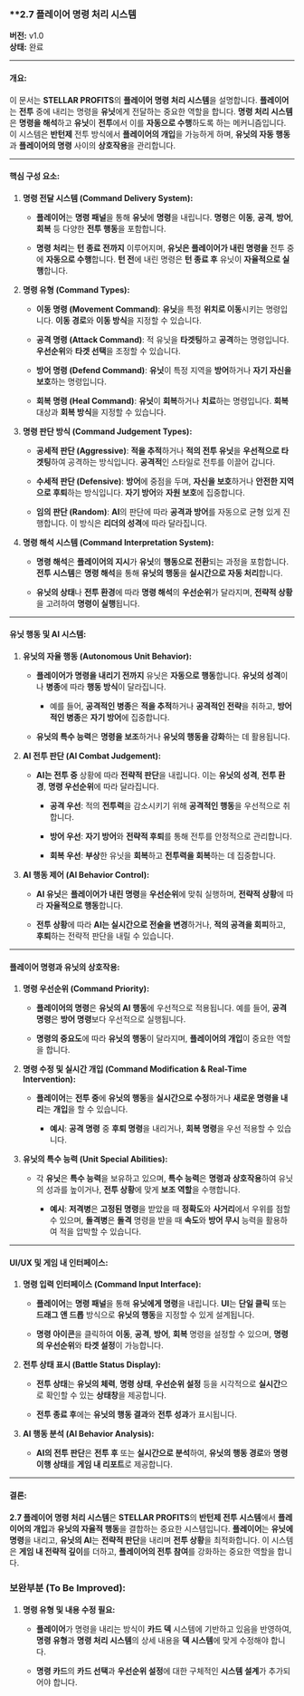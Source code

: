 ### **2.7 플레이어 명령 처리 시스템

**버전:** v1.0  
**상태:** 완료

---

#### **개요:**

이 문서는 **STELLAR PROFITS**의 **플레이어 명령 처리 시스템**을 설명합니다. **플레이어**는 **전투** 중에 내리는 명령을 **유닛**에게 전달하는 중요한 역할을 합니다. **명령 처리 시스템**은 **명령을 해석**하고 **유닛**이 **전투**에서 이를 **자동으로 수행**하도록 하는 메커니즘입니다. 이 시스템은 **반턴제** 전투 방식에서 **플레이어의 개입**을 가능하게 하며, **유닛의 자동 행동**과 **플레이어의 명령** 사이의 **상호작용**을 관리합니다.

---

#### **핵심 구성 요소:**

1. **명령 전달 시스템 (Command Delivery System):**
    
    - **플레이어**는 **명령 패널**을 통해 **유닛**에 **명령**을 내립니다. **명령**은 **이동**, **공격**, **방어**, **회복** 등 다양한 **전투 행동**을 포함합니다.
        
    - **명령 처리**는 **턴 종료 전까지** 이루어지며, **유닛은 플레이어가 내린 명령을** 전투 중에 **자동으로 수행**합니다. **턴 전**에 내린 명령은 **턴 종료 후** 유닛이 **자율적으로 실행**합니다.
        
2. **명령 유형 (Command Types):**
    
    - **이동 명령 (Movement Command)**: **유닛**을 특정 **위치로 이동**시키는 명령입니다. **이동 경로**와 **이동 방식**을 지정할 수 있습니다.
        
    - **공격 명령 (Attack Command)**: 적 유닛을 **타겟팅**하고 **공격**하는 명령입니다. **우선순위**와 **타겟 선택**을 조정할 수 있습니다.
        
    - **방어 명령 (Defend Command)**: **유닛**이 특정 지역을 **방어**하거나 **자기 자신을 보호**하는 명령입니다.
        
    - **회복 명령 (Heal Command)**: **유닛**이 **회복**하거나 **치료**하는 명령입니다. **회복** 대상과 **회복 방식**을 지정할 수 있습니다.
        
3. **명령 판단 방식 (Command Judgement Types):**
    
    - **공세적 판단 (Aggressive)**: **적을 추적**하거나 **적의 전투 유닛**을 **우선적으로 타겟팅**하여 공격하는 방식입니다. **공격적**인 스타일로 전투를 이끌어 갑니다.
        
    - **수세적 판단 (Defensive)**: **방어**에 중점을 두며, **자신을 보호**하거나 **안전한 지역으로 후퇴**하는 방식입니다. **자기 방어**와 **자원 보호**에 집중합니다.
        
    - **임의 판단 (Random)**: **AI**의 판단에 따라 **공격과 방어**를 자동으로 균형 있게 진행합니다. 이 방식은 **리더의 성격**에 따라 달라집니다.
        
4. **명령 해석 시스템 (Command Interpretation System):**
    
    - **명령 해석**은 **플레이어의 지시**가 **유닛**의 **행동으로 전환**되는 과정을 포함합니다. **전투 시스템**은 **명령 해석**을 통해 **유닛의 행동**을 **실시간으로 자동 처리**합니다.
        
    - **유닛의 상태**나 **전투 환경**에 따라 **명령 해석**의 **우선순위**가 달라지며, **전략적 상황**을 고려하여 **명령이 실행**됩니다.
        

---

#### **유닛 행동 및 AI 시스템:**

1. **유닛의 자율 행동 (Autonomous Unit Behavior):**
    
    - **플레이어가 명령을 내리기 전까지** 유닛은 **자동으로 행동**합니다. **유닛의 성격**이나 **병종**에 따라 **행동 방식**이 달라집니다.
        
        - 예를 들어, **공격적인 병종**은 **적을 추적**하거나 **공격적인 전략**을 취하고, **방어적인 병종**은 **자기 방어**에 집중합니다.
            
    - **유닛의 특수 능력**은 **명령을 보조**하거나 **유닛의 행동을 강화**하는 데 활용됩니다.
        
2. **AI 전투 판단 (AI Combat Judgement):**
    
    - **AI는 전투 중** 상황에 따라 **전략적 판단**을 내립니다. 이는 **유닛의 성격**, **전투 환경**, **명령 우선순위**에 따라 달라집니다.
        
        - **공격 우선**: 적의 **전투력**을 감소시키기 위해 **공격적인 행동**을 우선적으로 취합니다.
            
        - **방어 우선**: **자기 방어**와 **전략적 후퇴**를 통해 전투를 안정적으로 관리합니다.
            
        - **회복 우선**: **부상**한 유닛을 **회복**하고 **전투력을 회복**하는 데 집중합니다.
            
3. **AI 행동 제어 (AI Behavior Control):**
    
    - **AI 유닛**은 **플레이어가 내린 명령**을 **우선순위**에 맞춰 실행하며, **전략적 상황**에 따라 **자율적으로 행동**합니다.
        
    - **전투 상황**에 따라 **AI는 실시간으로 전술을 변경**하거나, **적의 공격을 회피**하고, **후퇴**하는 전략적 판단을 내릴 수 있습니다.
        

---

#### **플레이어 명령과 유닛의 상호작용:**

1. **명령 우선순위 (Command Priority):**
    
    - **플레이어의 명령**은 **유닛의 AI 행동**에 우선적으로 적용됩니다. 예를 들어, **공격 명령**은 **방어 명령**보다 우선적으로 실행됩니다.
        
    - **명령의 중요도**에 따라 **유닛의 행동**이 달라지며, **플레이어의 개입**이 중요한 역할을 합니다.
        
2. **명령 수정 및 실시간 개입 (Command Modification & Real-Time Intervention):**
    
    - **플레이어**는 **전투 중**에 **유닛의 행동**을 **실시간으로 수정**하거나 **새로운 명령을 내리**는 **개입**을 할 수 있습니다.
        
        - **예시**: **공격 명령** 중 **후퇴 명령**을 내리거나, **회복 명령**을 우선 적용할 수 있습니다.
            
3. **유닛의 특수 능력 (Unit Special Abilities):**
    
    - 각 **유닛**은 **특수 능력**을 보유하고 있으며, **특수 능력**은 **명령과 상호작용**하여 유닛의 성과를 높이거나, **전투 상황**에 맞게 **보조 역할**을 수행합니다.
        
        - **예시**: **저격병**은 **고정된 명령**을 받았을 때 **정확도**와 **사거리**에서 우위를 점할 수 있으며, **돌격병**은 **돌격** 명령을 받을 때 **속도**와 **방어 무시** 능력을 활용하여 적을 압박할 수 있습니다.
            

---

#### **UI/UX 및 게임 내 인터페이스:**

1. **명령 입력 인터페이스 (Command Input Interface):**
    
    - **플레이어**는 **명령 패널**을 통해 **유닛에게 명령**을 내립니다. **UI**는 **단일 클릭** 또는 **드래그 앤 드롭** 방식으로 **유닛의 행동**을 지정할 수 있게 설계됩니다.
        
    - **명령 아이콘**을 클릭하여 **이동**, **공격**, **방어**, **회복** 명령을 설정할 수 있으며, **명령의 우선순위**와 **타겟 설정**이 가능합니다.
        
2. **전투 상태 표시 (Battle Status Display):**
    
    - **전투 상태**는 **유닛의 체력**, **명령 상태**, **우선순위 설정** 등을 시각적으로 **실시간**으로 확인할 수 있는 **상태창**을 제공합니다.
        
    - **전투 종료 후**에는 **유닛의 행동 결과**와 **전투 성과**가 표시됩니다.
        
3. **AI 행동 분석 (AI Behavior Analysis):**
    
    - **AI의 전투 판단**은 **전투 후** 또는 **실시간으로 분석**하여, **유닛의 행동 경로**와 **명령 이행 상태**를 **게임 내 리포트**로 제공합니다.
        

---

#### **결론:**

**2.7 플레이어 명령 처리 시스템**은 **STELLAR PROFITS**의 **반턴제 전투 시스템**에서 **플레이어의 개입**과 **유닛의 자율적 행동**을 결합하는 중요한 시스템입니다. **플레이어**는 **유닛에 명령**을 내리고, **유닛의 AI**는 **전략적 판단**을 내리며 **전투 상황**을 최적화합니다. 이 시스템은 **게임 내 전략적 깊이**를 더하고, **플레이어의 전투 참여**를 강화하는 중요한 역할을 합니다.


### **보완부분 (To Be Improved):**

1. **명령 유형 및 내용 수정 필요:**
    
    - **플레이어**가 명령을 내리는 방식이 **카드 덱** 시스템에 기반하고 있음을 반영하여, **명령 유형**과 **명령 처리 시스템**의 상세 내용을 **덱 시스템**에 맞게 수정해야 합니다.
        
    - **명령 카드**의 **카드 선택**과 **우선순위 설정**에 대한 구체적인 **시스템 설계**가 추가되어야 합니다.